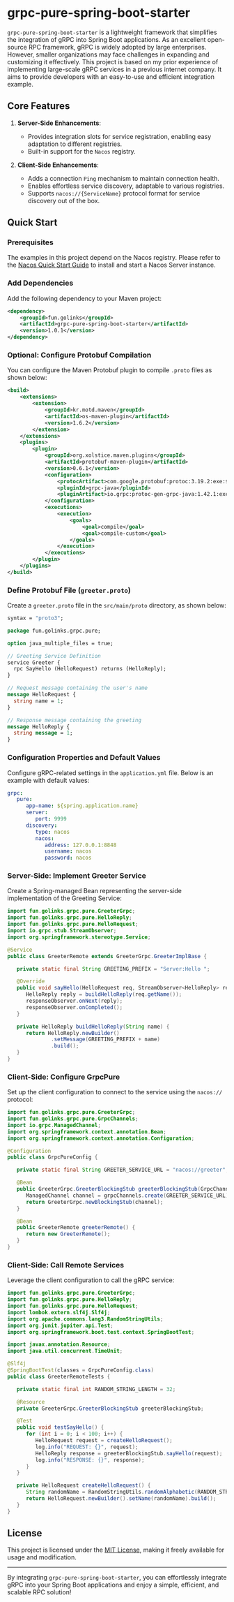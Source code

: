 # grpc-pure-spring-boot-starter

`grpc-pure-spring-boot-starter` is a lightweight framework that simplifies the integration of gRPC into Spring Boot applications. As an excellent open-source RPC framework, gRPC is widely adopted by large enterprises. However, smaller organizations may face challenges in expanding and customizing it effectively. This project is based on my prior experience of implementing large-scale gRPC services in a previous internet company. It aims to provide developers with an easy-to-use and efficient integration example.

## Core Features

1. **Server-Side Enhancements**:
    - Provides integration slots for service registration, enabling easy adaptation to different registries.
    - Built-in support for the `Nacos` registry.

2. **Client-Side Enhancements**:
    - Adds a connection `Ping` mechanism to maintain connection health.
    - Enables effortless service discovery, adaptable to various registries.
    - Supports `nacos://{ServiceName}` protocol format for service discovery out of the box.

## Quick Start

### Prerequisites

The examples in this project depend on the Nacos registry. Please refer to the [Nacos Quick Start Guide](https://nacos.io/docs/v2.3/quickstart/quick-start/) to install and start a Nacos Server instance.

### Add Dependencies

Add the following dependency to your Maven project:

```xml
<dependency>
    <groupId>fun.golinks</groupId>
    <artifactId>grpc-pure-spring-boot-starter</artifactId>
    <version>1.0.1</version>
</dependency>
```

### Optional: Configure Protobuf Compilation

You can configure the Maven Protobuf plugin to compile `.proto` files as shown below:

```xml
<build>
    <extensions>
        <extension>
            <groupId>kr.motd.maven</groupId>
            <artifactId>os-maven-plugin</artifactId>
            <version>1.6.2</version>
        </extension>
    </extensions>
    <plugins>
        <plugin>
            <groupId>org.xolstice.maven.plugins</groupId>
            <artifactId>protobuf-maven-plugin</artifactId>
            <version>0.6.1</version>
            <configuration>
                <protocArtifact>com.google.protobuf:protoc:3.19.2:exe:${os.detected.classifier}</protocArtifact>
                <pluginId>grpc-java</pluginId>
                <pluginArtifact>io.grpc:protoc-gen-grpc-java:1.42.1:exe:${os.detected.classifier}</pluginArtifact>
            </configuration>
            <executions>
                <execution>
                    <goals>
                        <goal>compile</goal>
                        <goal>compile-custom</goal>
                    </goals>
                </execution>
            </executions>
        </plugin>
    </plugins>
</build>
```

### Define Protobuf File (`greeter.proto`)

Create a `greeter.proto` file in the `src/main/proto` directory, as shown below:

```protobuf
syntax = "proto3";

package fun.golinks.grpc.pure;

option java_multiple_files = true;

// Greeting Service Definition
service Greeter {
  rpc SayHello (HelloRequest) returns (HelloReply);
}

// Request message containing the user's name
message HelloRequest {
  string name = 1;
}

// Response message containing the greeting
message HelloReply {
  string message = 1;
}
```

### Configuration Properties and Default Values

Configure gRPC-related settings in the `application.yml` file. Below is an example with default values:

```yaml
grpc:
   pure:
      app-name: ${spring.application.name}
      server:
         port: 9999
      discovery:
         type: nacos
         nacos:
            address: 127.0.0.1:8848
            username: nacos
            password: nacos
```

### Server-Side: Implement Greeter Service

Create a Spring-managed Bean representing the server-side implementation of the Greeting Service:

```java
import fun.golinks.grpc.pure.GreeterGrpc;
import fun.golinks.grpc.pure.HelloReply;
import fun.golinks.grpc.pure.HelloRequest;
import io.grpc.stub.StreamObserver;
import org.springframework.stereotype.Service;

@Service
public class GreeterRemote extends GreeterGrpc.GreeterImplBase {

   private static final String GREETING_PREFIX = "Server:Hello ";

   @Override
   public void sayHello(HelloRequest req, StreamObserver<HelloReply> responseObserver) {
      HelloReply reply = buildHelloReply(req.getName());
      responseObserver.onNext(reply);
      responseObserver.onCompleted();
   }

   private HelloReply buildHelloReply(String name) {
      return HelloReply.newBuilder()
              .setMessage(GREETING_PREFIX + name)
              .build();
   }
}
```

### Client-Side: Configure GrpcPure

Set up the client configuration to connect to the service using the `nacos://` protocol:

```java
import fun.golinks.grpc.pure.GreeterGrpc;
import fun.golinks.grpc.pure.GrpcChannels;
import io.grpc.ManagedChannel;
import org.springframework.context.annotation.Bean;
import org.springframework.context.annotation.Configuration;

@Configuration
public class GrpcPureConfig {

   private static final String GREETER_SERVICE_URL = "nacos://greeter";

   @Bean
   public GreeterGrpc.GreeterBlockingStub greeterBlockingStub(GrpcChannels grpcChannels) {
      ManagedChannel channel = grpcChannels.create(GREETER_SERVICE_URL);
      return GreeterGrpc.newBlockingStub(channel);
   }

   @Bean
   public GreeterRemote greeterRemote() {
      return new GreeterRemote();
   }
}
```

### Client-Side: Call Remote Services

Leverage the client configuration to call the gRPC service:

```java
import fun.golinks.grpc.pure.GreeterGrpc;
import fun.golinks.grpc.pure.HelloReply;
import fun.golinks.grpc.pure.HelloRequest;
import lombok.extern.slf4j.Slf4j;
import org.apache.commons.lang3.RandomStringUtils;
import org.junit.jupiter.api.Test;
import org.springframework.boot.test.context.SpringBootTest;

import javax.annotation.Resource;
import java.util.concurrent.TimeUnit;

@Slf4j
@SpringBootTest(classes = GrpcPureConfig.class)
public class GreeterRemoteTests {

   private static final int RANDOM_STRING_LENGTH = 32;

   @Resource
   private GreeterGrpc.GreeterBlockingStub greeterBlockingStub;

   @Test
   public void testSayHello() {
      for (int i = 0; i < 100; i++) {
         HelloRequest request = createHelloRequest();
         log.info("REQUEST: {}", request);
         HelloReply response = greeterBlockingStub.sayHello(request);
         log.info("RESPONSE: {}", response);
      }
   }

   private HelloRequest createHelloRequest() {
      String randomName = RandomStringUtils.randomAlphabetic(RANDOM_STRING_LENGTH);
      return HelloRequest.newBuilder().setName(randomName).build();
   }
}
```

## License

This project is licensed under the [MIT License](./LICENSE), making it freely available for usage and modification.

---

By integrating `grpc-pure-spring-boot-starter`, you can effortlessly integrate gRPC into your Spring Boot applications and enjoy a simple, efficient, and scalable RPC solution!
